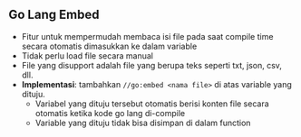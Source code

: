 ## Go Lang Embed
- Fitur untuk mempermudah membaca isi file pada saat compile time secara otomatis dimasukkan ke dalam variable
- Tidak perlu load file secara manual
- File yang disupport adalah file yang berupa teks seperti txt, json, csv, dll.
- **Implementasi**: tambahkan `//go:embed <nama file>` di atas variable yang dituju.
  - Variabel yang dituju tersebut otomatis berisi konten file secara otomatis ketika kode go lang di-compile
  - Variable yang dituju tidak bisa disimpan di dalam function